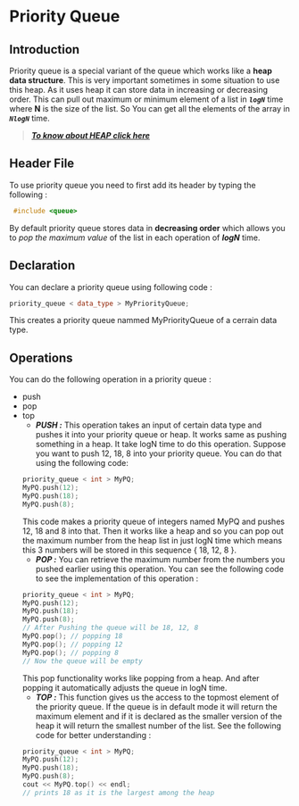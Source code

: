 # Priority Queue
## Introduction
Priority queue is a special variant of the queue which works like a **heap data structure**. This is very important sometimes in some situation to use this heap. As it uses heap it can store data in increasing or decreasing order.  This can pull out maximum or minimum element of a list in _**`logN`**_ time where **N** is the size of the list. So You can get all the elements of the array in _**`NlogN`**_ time.

> [_**To know about HEAP click here**_](https://en.wikipedia.org/wiki/Heap_(data_structure))

## Header File
To use priority queue you need to first add its header by typing the following :
```cpp
 #include <queue> 
```
By default priority queue stores data in **decreasing order** which allows you to _pop the maximum value_ of the list in each operation of _**logN**_ time. 

## Declaration
You can declare a priority queue using following code :
```cpp
priority_queue < data_type > MyPriorityQueue;
```
This creates a priority queue nammed MyPriorityQueue of a cerrain data type.

## Operations
You can do the following operation in a priority queue :
- push
- pop
- top
  + _**PUSH :**_  This operation takes an input of certain data type and pushes it into your priority queue or heap. It works same as pushing something in a heap. It take logN time    to do this operation. Suppose you want to push 12,  18,  8 into your priority queue.  You can do that using the following code:
  ```cpp
  priority_queue < int > MyPQ;
  MyPQ.push(12);
  MyPQ.push(18);
  MyPQ.push(8);
  ```
  This code makes a priority queue of integers named MyPQ and pushes 12, 18 and 8 into that. Then it works like a heap and so you can pop out  the maximum number from the heap list in just logN time which means this 3 numbers will be stored in this sequence { 18, 12, 8 }.
  + _**POP :**_  You can retrieve the maximum number from the numbers you pushed earlier using this operation. You can see the following code to see the implementation of this operation :
  ```cpp
  priority_queue < int > MyPQ;
  MyPQ.push(12);
  MyPQ.push(18);
  MyPQ.push(8);
  // After Pushing the queue will be 18, 12, 8
  MyPQ.pop(); // popping 18
  MyPQ.pop(); // popping 12
  MyPQ.pop(); // popping 8
  // Now the queue will be empty
  ```
  This pop functionality works like popping from a heap. And after popping it automatically adjusts the queue in logN time.
  + _**TOP :**_ This function gives us the access to the topmost element of the priority queue. If the queue is in default mode it will return the maximum element and if it is declared as the smaller  version of the heap it will return the smallest number of the list. See the following code for better understanding :
  ```cpp
  priority_queue < int > MyPQ;
  MyPQ.push(12);
  MyPQ.push(18);
  MyPQ.push(8);
  cout << MyPQ.top() << endl;
  // prints 18 as it is the largest among the heap
  ```
